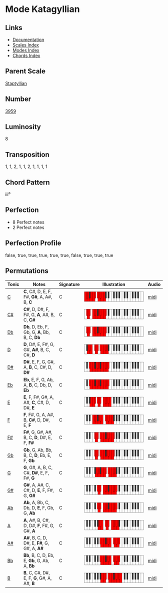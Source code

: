 # Mode Katagyllian

## Links

- [Documentation](README.md)
- [Scales Index](Scales.md)
- [Modes Index](Modes.md)
- [Chords Index](Chords.md)

## Parent Scale

[Staptyllian](ScaleStaptyllian.md)

## Number

[3959](https://ianring.com/musictheory/scales/3959)

## Luminosity

8

## Transposition

1, 1, 2, 1, 1, 2, 1, 1, 1, 1

## Chord Pattern

iii⁰

## Perfection

- 8 Perfect notes
- 2 Perfect notes

## Perfection Profile

false, true, true, true, true, true, false, true, true, true

## Permutations

| Tonic | Notes | Signature | Illustration | Audio |
|-------|-------|-----------|--------------|-------|
| [C](ModeCNaturalKatagyllian.md) | **C**, C#, D, E, F, F#, **G#**, A, A#, B, **C** | C | ![CNaturalKatagyllian](ModeCNaturalKatagyllian.png) | [midi](https://github.com/edipermadi/music/blob/main/docs/ModeCNaturalKatagyllian.mid?raw=true) |
| [C#](ModeCSharpKatagyllian.md) | **C#**, D, D#, F, F#, G, **A**, A#, B, C, **C#** | C | ![CSharpKatagyllian](ModeCSharpKatagyllian.png) | [midi](https://github.com/edipermadi/music/blob/main/docs/ModeCSharpKatagyllian.mid?raw=true) |
| [Db](ModeDFlatKatagyllian.md) | **Db**, D, Eb, F, Gb, G, **A**, Bb, B, C, **Db** | C | ![DFlatKatagyllian](ModeDFlatKatagyllian.png) | [midi](https://github.com/edipermadi/music/blob/main/docs/ModeDFlatKatagyllian.mid?raw=true) |
| [D](ModeDNaturalKatagyllian.md) | **D**, D#, E, F#, G, G#, **A#**, B, C, C#, **D** | C | ![DNaturalKatagyllian](ModeDNaturalKatagyllian.png) | [midi](https://github.com/edipermadi/music/blob/main/docs/ModeDNaturalKatagyllian.mid?raw=true) |
| [D#](ModeDSharpKatagyllian.md) | **D#**, E, F, G, G#, A, **B**, C, C#, D, **D#** | C | ![DSharpKatagyllian](ModeDSharpKatagyllian.png) | [midi](https://github.com/edipermadi/music/blob/main/docs/ModeDSharpKatagyllian.mid?raw=true) |
| [Eb](ModeEFlatKatagyllian.md) | **Eb**, E, F, G, Ab, A, **B**, C, Db, D, **Eb** | C | ![EFlatKatagyllian](ModeEFlatKatagyllian.png) | [midi](https://github.com/edipermadi/music/blob/main/docs/ModeEFlatKatagyllian.mid?raw=true) |
| [E](ModeENaturalKatagyllian.md) | **E**, F, F#, G#, A, A#, **C**, C#, D, D#, **E** | C | ![ENaturalKatagyllian](ModeENaturalKatagyllian.png) | [midi](https://github.com/edipermadi/music/blob/main/docs/ModeENaturalKatagyllian.mid?raw=true) |
| [F](ModeFNaturalKatagyllian.md) | **F**, F#, G, A, A#, B, **C#**, D, D#, E, **F** | C | ![FNaturalKatagyllian](ModeFNaturalKatagyllian.png) | [midi](https://github.com/edipermadi/music/blob/main/docs/ModeFNaturalKatagyllian.mid?raw=true) |
| [F#](ModeFSharpKatagyllian.md) | **F#**, G, G#, A#, B, C, **D**, D#, E, F, **F#** | C | ![FSharpKatagyllian](ModeFSharpKatagyllian.png) | [midi](https://github.com/edipermadi/music/blob/main/docs/ModeFSharpKatagyllian.mid?raw=true) |
| [Gb](ModeGFlatKatagyllian.md) | **Gb**, G, Ab, Bb, B, C, **D**, Eb, E, F, **Gb** | C | ![GFlatKatagyllian](ModeGFlatKatagyllian.png) | [midi](https://github.com/edipermadi/music/blob/main/docs/ModeGFlatKatagyllian.mid?raw=true) |
| [G](ModeGNaturalKatagyllian.md) | **G**, G#, A, B, C, C#, **D#**, E, F, F#, **G** | C | ![GNaturalKatagyllian](ModeGNaturalKatagyllian.png) | [midi](https://github.com/edipermadi/music/blob/main/docs/ModeGNaturalKatagyllian.mid?raw=true) |
| [G#](ModeGSharpKatagyllian.md) | **G#**, A, A#, C, C#, D, **E**, F, F#, G, **G#** | C | ![GSharpKatagyllian](ModeGSharpKatagyllian.png) | [midi](https://github.com/edipermadi/music/blob/main/docs/ModeGSharpKatagyllian.mid?raw=true) |
| [Ab](ModeAFlatKatagyllian.md) | **Ab**, A, Bb, C, Db, D, **E**, F, Gb, G, **Ab** | C | ![AFlatKatagyllian](ModeAFlatKatagyllian.png) | [midi](https://github.com/edipermadi/music/blob/main/docs/ModeAFlatKatagyllian.mid?raw=true) |
| [A](ModeANaturalKatagyllian.md) | **A**, A#, B, C#, D, D#, **F**, F#, G, G#, **A** | C | ![ANaturalKatagyllian](ModeANaturalKatagyllian.png) | [midi](https://github.com/edipermadi/music/blob/main/docs/ModeANaturalKatagyllian.mid?raw=true) |
| [A#](ModeASharpKatagyllian.md) | **A#**, B, C, D, D#, E, **F#**, G, G#, A, **A#** | C | ![ASharpKatagyllian](ModeASharpKatagyllian.png) | [midi](https://github.com/edipermadi/music/blob/main/docs/ModeASharpKatagyllian.mid?raw=true) |
| [Bb](ModeBFlatKatagyllian.md) | **Bb**, B, C, D, Eb, E, **Gb**, G, Ab, A, **Bb** | C | ![BFlatKatagyllian](ModeBFlatKatagyllian.png) | [midi](https://github.com/edipermadi/music/blob/main/docs/ModeBFlatKatagyllian.mid?raw=true) |
| [B](ModeBNaturalKatagyllian.md) | **B**, C, C#, D#, E, F, **G**, G#, A, A#, **B** | C | ![BNaturalKatagyllian](ModeBNaturalKatagyllian.png) | [midi](https://github.com/edipermadi/music/blob/main/docs/ModeBNaturalKatagyllian.mid?raw=true) |
